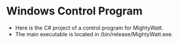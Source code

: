 # Windows Control Program
- Here is the C# project of a control program for MightyWatt.
- The main executable is located in /bin/release/MightyWatt.exe.
